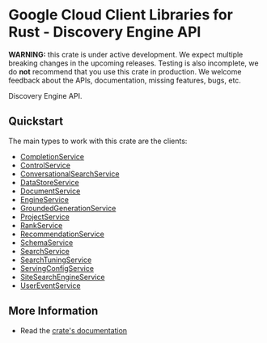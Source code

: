 # Google Cloud Client Libraries for Rust - Discovery Engine API

<!-- Code generated by sidekick. DO NOT EDIT. -->

**WARNING:** this crate is under active development. We expect multiple breaking
changes in the upcoming releases. Testing is also incomplete, we do **not**
recommend that you use this crate in production. We welcome feedback about the
APIs, documentation, missing features, bugs, etc.

Discovery Engine API.

## Quickstart

The main types to work with this crate are the clients:

- [CompletionService]
- [ControlService]
- [ConversationalSearchService]
- [DataStoreService]
- [DocumentService]
- [EngineService]
- [GroundedGenerationService]
- [ProjectService]
- [RankService]
- [RecommendationService]
- [SchemaService]
- [SearchService]
- [SearchTuningService]
- [ServingConfigService]
- [SiteSearchEngineService]
- [UserEventService]

## More Information

- Read the [crate's documentation](https://docs.rs/google-cloud-discoveryengine-v1/latest/google-cloud-discoveryengine-v1)

[CompletionService]: https://docs.rs/google-cloud-discoveryengine-v1/latest/google_cloud_discoveryengine_v1/client/struct.CompletionService.html
[ControlService]: https://docs.rs/google-cloud-discoveryengine-v1/latest/google_cloud_discoveryengine_v1/client/struct.ControlService.html
[ConversationalSearchService]: https://docs.rs/google-cloud-discoveryengine-v1/latest/google_cloud_discoveryengine_v1/client/struct.ConversationalSearchService.html
[DataStoreService]: https://docs.rs/google-cloud-discoveryengine-v1/latest/google_cloud_discoveryengine_v1/client/struct.DataStoreService.html
[DocumentService]: https://docs.rs/google-cloud-discoveryengine-v1/latest/google_cloud_discoveryengine_v1/client/struct.DocumentService.html
[EngineService]: https://docs.rs/google-cloud-discoveryengine-v1/latest/google_cloud_discoveryengine_v1/client/struct.EngineService.html
[GroundedGenerationService]: https://docs.rs/google-cloud-discoveryengine-v1/latest/google_cloud_discoveryengine_v1/client/struct.GroundedGenerationService.html
[ProjectService]: https://docs.rs/google-cloud-discoveryengine-v1/latest/google_cloud_discoveryengine_v1/client/struct.ProjectService.html
[RankService]: https://docs.rs/google-cloud-discoveryengine-v1/latest/google_cloud_discoveryengine_v1/client/struct.RankService.html
[RecommendationService]: https://docs.rs/google-cloud-discoveryengine-v1/latest/google_cloud_discoveryengine_v1/client/struct.RecommendationService.html
[SchemaService]: https://docs.rs/google-cloud-discoveryengine-v1/latest/google_cloud_discoveryengine_v1/client/struct.SchemaService.html
[SearchService]: https://docs.rs/google-cloud-discoveryengine-v1/latest/google_cloud_discoveryengine_v1/client/struct.SearchService.html
[SearchTuningService]: https://docs.rs/google-cloud-discoveryengine-v1/latest/google_cloud_discoveryengine_v1/client/struct.SearchTuningService.html
[ServingConfigService]: https://docs.rs/google-cloud-discoveryengine-v1/latest/google_cloud_discoveryengine_v1/client/struct.ServingConfigService.html
[SiteSearchEngineService]: https://docs.rs/google-cloud-discoveryengine-v1/latest/google_cloud_discoveryengine_v1/client/struct.SiteSearchEngineService.html
[UserEventService]: https://docs.rs/google-cloud-discoveryengine-v1/latest/google_cloud_discoveryengine_v1/client/struct.UserEventService.html
